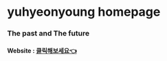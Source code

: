 # yuhyeonyoung homepage
<h3>The past and The future</h3>
<h4>Website : <a href="https://yuhyeonyoung.github.io/">클릭해보세요👈</a></h4>
